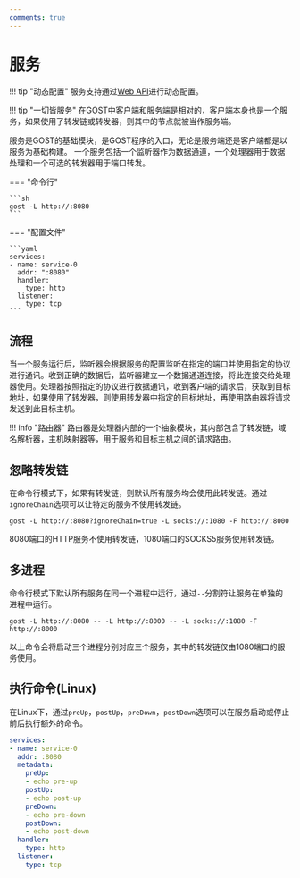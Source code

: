 ```yaml
---
comments: true
---
```


# 服务

!!! tip "动态配置"
    服务支持通过[Web API](/tutorials/api/overview/)进行动态配置。

!!! tip "一切皆服务"
    在GOST中客户端和服务端是相对的，客户端本身也是一个服务，如果使用了转发链或转发器，则其中的节点就被当作服务端。

服务是GOST的基础模块，是GOST程序的入口，无论是服务端还是客户端都是以服务为基础构建。
一个服务包括一个监听器作为数据通道，一个处理器用于数据处理和一个可选的转发器用于端口转发。

=== "命令行"

    ```sh
    gost -L http://:8080
    ```

=== "配置文件"

    ```yaml
    services:
    - name: service-0
      addr: ":8080"
      handler:
        type: http
      listener:
        type: tcp
    ```

## 流程

当一个服务运行后，监听器会根据服务的配置监听在指定的端口并使用指定的协议进行通讯。收到正确的数据后，监听器建立一个数据通道连接，将此连接交给处理器使用。处理器按照指定的协议进行数据通讯，收到客户端的请求后，获取到目标地址，如果使用了转发器，则使用转发器中指定的目标地址，再使用路由器将请求发送到此目标主机。

!!! info "路由器"
	路由器是处理器内部的一个抽象模块，其内部包含了转发链，域名解析器，主机映射器等，用于服务和目标主机之间的请求路由。

## 忽略转发链

在命令行模式下，如果有转发链，则默认所有服务均会使用此转发链。通过`ignoreChain`选项可以让特定的服务不使用转发链。

```
gost -L http://:8080?ignoreChain=true -L socks://:1080 -F http://:8000
```

8080端口的HTTP服务不使用转发链，1080端口的SOCKS5服务使用转发链。

## 多进程

命令行模式下默认所有服务在同一个进程中运行，通过`--`分割符让服务在单独的进程中运行。

```
gost -L http://:8080 -- -L http://:8000 -- -L socks://:1080 -F http://:8000
```

以上命令会将启动三个进程分别对应三个服务，其中的转发链仅由1080端口的服务使用。

## 执行命令(Linux)

在Linux下，通过`preUp`，`postUp`，`preDown`，`postDown`选项可以在服务启动或停止前后执行额外的命令。

```yaml
services:
- name: service-0
  addr: :8080
  metadata:
    preUp:
    - echo pre-up
    postUp:
    - echo post-up
    preDown:
    - echo pre-down
    postDown:
    - echo post-down
  handler:
    type: http
  listener:
    type: tcp
```